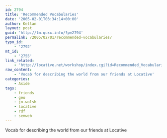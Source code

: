 ```yaml
---
id: 2794
title: 'Recommended Vocabularies'
date: '2005-02-01T03:34:14+00:00'
author: Kellan
layout: post
guid: 'http://lm.quxx.info/?p=2794'
permalink: /2005/02/01/recommended-vocabularies/
typo_id:
    - '2792'
mt_id:
    - '2755'
link_related:
    - 'http://locative.net/workshop/index.cgi?id=Recommended_Vocabularies&version=24'
raw_content:
    - 'Vocab for describing the world from our friends at Locative'
categories:
    - Aside
tags:
    - friends
    - geo
    - jo.walsh
    - locative
    - rdf
    - semweb
---
```


Vocab for describing the world from our friends at Locative